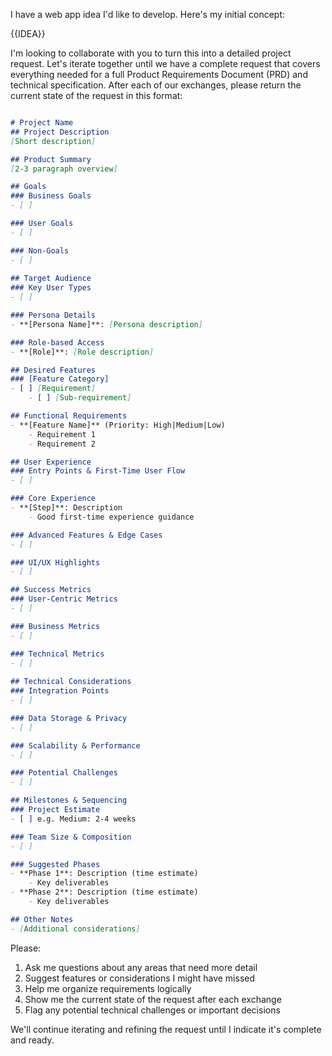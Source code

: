 I have a web app idea I'd like to develop. Here's my initial concept:

{{IDEA}}

I'm looking to collaborate with you to turn this into a detailed project request. Let's iterate together until we have a complete request that covers everything needed for a full Product Requirements Document (PRD) and technical specification.
After each of our exchanges, please return the current state of the request in this format:

```markdown

# Project Name
## Project Description
[Short description]

## Product Summary
[2-3 paragraph overview]

## Goals
### Business Goals
- [ ]

### User Goals
- [ ]

### Non-Goals
- [ ]
  
## Target Audience
### Key User Types
- [ ]

### Persona Details
- **[Persona Name]**: [Persona description]

### Role-based Access
- **[Role]**: [Role description]

## Desired Features
### [Feature Category]
- [ ] [Requirement]
	- [ ] [Sub-requirement]

## Functional Requirements
- **[Feature Name]** (Priority: High|Medium|Low)
	- Requirement 1
	- Requirement 2

## User Experience
### Entry Points & First-Time User Flow
- [ ]

### Core Experience
- **[Step]**: Description
	- Good first-time experience guidance

### Advanced Features & Edge Cases
- [ ]

### UI/UX Highlights
- [ ]

## Success Metrics
### User-Centric Metrics
- [ ]

### Business Metrics
- [ ]

### Technical Metrics
- [ ]
  
## Technical Considerations
### Integration Points
- [ ]

### Data Storage & Privacy
- [ ]

### Scalability & Performance
- [ ]

### Potential Challenges
- [ ]

## Milestones & Sequencing
### Project Estimate
- [ ] e.g. Medium: 2-4 weeks

### Team Size & Composition
- [ ]

### Suggested Phases
- **Phase 1**: Description (time estimate)
	- Key deliverables
- **Phase 2**: Description (time estimate)
	- Key deliverables

## Other Notes
- [Additional considerations]

```

Please:
1. Ask me questions about any areas that need more detail
2. Suggest features or considerations I might have missed
3. Help me organize requirements logically
4. Show me the current state of the request after each exchange
5. Flag any potential technical challenges or important decisions

We'll continue iterating and refining the request until I indicate it's complete and ready.
